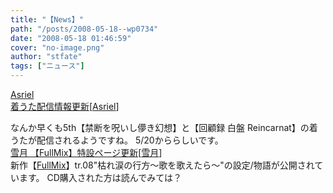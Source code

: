 ```yaml
---
title: "【News】"
path: "/posts/2008-05-18--wp0734"
date: "2008-05-18 01:46:59"
cover: "no-image.png"
author: "stfate"
tags: ["ニュース"]
---
```


<style type="text/css">
<!--
p {white-space: pre-wrap};
-->
</style>

<a class="topics" href="http://www.asriel.jp/m/" target="_blank">Asriel 着うた配信情報更新</a><span class="junre">[<a href="http://www.asriel.jp/m/" target="_blank">Asriel</a>]</span>
<div class="news">なんか早くも5th【禁断を呪いし儚き幻想】と【回顧録 白盤 Reincarnat】の着うたが配信されるようですね。
5/20かららしいです。</div>
<a class="topics" href="http://aonokioku.sakura.ne.jp/setsugetsu/" target="_blank">雪月 【FullMix】特設ページ更新</a><span class="junre">[<a href="http://aonokioku.sakura.ne.jp/setsugetsu/" target="_blank">雪月</a>]</span>
<div class="news">新作【<a href="http://aonokioku.sakura.ne.jp/fullmix/" target="_blank">FullMix</a>】tr.08"枯れ涙の行方～歌を歌えたら～"の設定/物語が公開されています。
CD購入された方は読んでみては？</div>
